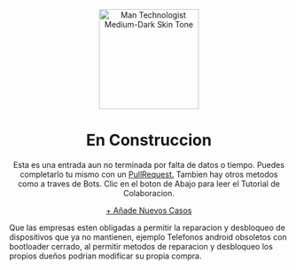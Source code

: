  <div style="text-align:center;">
 
<img src="https://raw.githubusercontent.com/Tarikul-Islam-Anik/Animated-Fluent-Emojis/master/Emojis/People%20with%20professions/Man%20Factory%20Worker%20Medium%20Skin%20Tone.png" alt="Man Technologist Medium-Dark Skin Tone" width="180px" />

 # En Construccion 
Esta es una entrada aun no terminada por falta de datos o tiempo. Puedes completarlo tu mismo con un <a href="https://github.com/weskerty/DemoDirect/fork">PullRequest.</a> Tambien hay otros metodos como a traves de Bots. Clic en el boton de Abajo para leer el Tutorial de Colaboracion.

 <a href="README.md" class="back-button">+ Añade Nuevos Casos</a>
</div>

Que las empresas esten obligadas a permitir la reparacion y desbloqueo de dispositivos que ya no mantienen, ejemplo Telefonos android obsoletos con bootloader cerrado, al permitir metodos de reparacion y desbloqueo los propios dueños podrian modificar su propia compra.